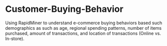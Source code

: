 # Customer-Buying-Behavior
Using RapidMiner to understand e-commerce buying behaviors based such demographics as such as age, regional spending patterns, number of items purchased, amount of transactions, and location of transactions (Online vs. In-store).
